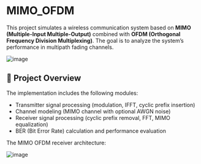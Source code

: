 # MIMO_OFDM

This project simulates a wireless communication system based on **MIMO (Multiple-Input Multiple-Output)** combined with **OFDM (Orthogonal Frequency Division Multiplexing)**. The goal is to analyze the system’s performance in multipath fading channels.

![image](https://github.com/user-attachments/assets/14988c35-a911-4384-95a3-0965d06af32d)

## 📌 Project Overview

The implementation includes the following modules:

- Transmitter signal processing (modulation, IFFT, cyclic prefix insertion)
- Channel modeling (MIMO channel with optional AWGN noise)
- Receiver signal processing (cyclic prefix removal, FFT, MIMO equalization)
- BER (Bit Error Rate) calculation and performance evaluation

The MIMO OFDM receiver architecture:

![image](https://github.com/user-attachments/assets/ae5aaefa-7f91-41d6-bca8-df65f7a7382f)


